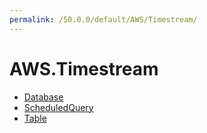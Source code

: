 ```yaml
---
permalink: /50.0.0/default/AWS/Timestream/
---
```


# AWS.Timestream



* [Database](Database.md)
* [ScheduledQuery](ScheduledQuery.md)
* [Table](Table.md)